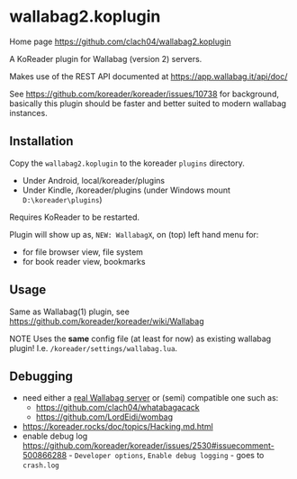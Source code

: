# wallabag2.koplugin

Home page https://github.com/clach04/wallabag2.koplugin

A KoReader plugin for Wallabag (version 2) servers.

Makes use of the REST API documented at https://app.wallabag.it/api/doc/

See https://github.com/koreader/koreader/issues/10738 for background,
basically this plugin should be faster and better suited to modern wallabag instances.

## Installation

Copy the `wallabag2.koplugin` to the koreader `plugins` directory.

  * Under Android, local/koreader/plugins
  * Under Kindle, /koreader/plugins (under Windows mount `D:\koreader\plugins`)

Requires KoReader to be restarted.

Plugin will show up as, `NEW: WallabagX`, on (top) left hand menu for:

  * for file browser view, file system
  * for book reader view, bookmarks

## Usage

Same as Wallabag(1) plugin, see https://github.com/koreader/koreader/wiki/Wallabag

NOTE Uses the **same** config file (at least for now) as existing wallabag plugin!
I.e. `/koreader/settings/wallabag.lua`.

## Debugging

  * need either a [real Wallabag server](https://github.com/wallabag/wallabag) or (semi) compatible one such as:
      * https://github.com/clach04/whatabagacack
      * https://github.com/LordEidi/wombag
  * https://koreader.rocks/doc/topics/Hacking.md.html
  * enable debug log https://github.com/koreader/koreader/issues/2530#issuecomment-500866288 - `Developer options`, `Enable debug logging` - goes to `crash.log`
